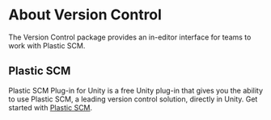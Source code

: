 # About Version Control

The Version Control package provides an in-editor interface for teams to work with Plastic SCM.
## Plastic SCM

Plastic SCM Plug-in for Unity is a free Unity plug-in that gives you the ability to use Plastic SCM, a leading version control solution, directly in Unity. Get started with [Plastic SCM](QuickStartGuide.md).

